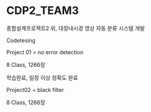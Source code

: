# CDP2_TEAM3
종합설계프로젝트2 위, 대장내시경 영상 자동 분류 시스템 개발

Codetesing

Project 01 = no error detection

8 Class, 1266장

학습완료, 일정 이상 정확도 완료

Project02 = black filter

8 Class, 1266장
